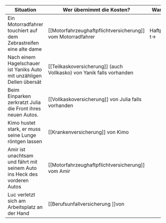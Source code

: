 
| Situation                                                                | Wer übernimmt die Kosten?                                            | Warum?        |
| ------------------------------------------------------------------------ | -------------------------------------------------------------------- | ------------- |
| Ein Motorradfahrer touchiert auf dem Zebrastreifen eine alte dame        | [[Motorfahrzeughaftpflichtversicherung]] vom Motorradfahrer          | Haftpflicht-> |
| Nach einem Hagelschauer ist Yaniks Auto mit unzähligen Dellen übersät    | [[Teilkaskoversicherung]] (auch Vollkasko) von Yanik falls vorhanden |               |
| Beim Einparken zerkratzt Julia die Front ihres neuen Autos.              | [[Vollkaskoversicherung]] von Julia falls vorhanden                  |               |
| Kimo hustet stark, er muss seine Lunge röntgen lassen                    | [[Krankenversicherung]] von Kimo                                     |               |
| Amir ist unachtsam und fährt mit seinem Auto ins Heck des vorderen Autos | [[Motorfahrzeughaftpflichtversicherung]] vom Amir                    |               |
| Luc verletzt sich am Arbeitsplatz an der Hand                            | [[Berufsunfallversicherung ]]von                                     |               |
